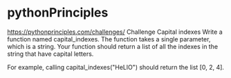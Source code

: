 # pythonPrinciples
 https://pythonprinciples.com/challenges/
Challenge
Capital indexes
Write a function named capital_indexes. The function takes a single parameter, which is a string. Your function should return a list of all the indexes in the string that have capital letters.

For example, calling capital_indexes("HeLlO") should return the list [0, 2, 4].